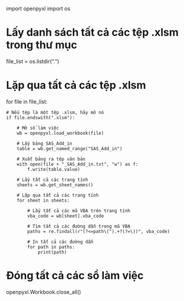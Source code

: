 import openpyxl
import os

# Lấy danh sách tất cả các tệp .xlsm trong thư mục
file_list = os.listdir(".")

# Lặp qua tất cả các tệp .xlsm
for file in file_list:

    # Nếu tệp là một tệp .xlsm, hãy mở nó
    if file.endswith(".xlsm"):

        # Mở sổ làm việc
        wb = openpyxl.load_workbook(file)

        # Lấy bảng SAS_Add_in
        table = wb.get_named_range("SAS_Add_in")

        # Xuất bảng ra tệp văn bản
        with open(file + "_SAS_Add_in.txt", "w") as f:
            f.write(table.value)

        # Lấy tất cả các trang tính
        sheets = wb.get_sheet_names()

        # Lặp qua tất cả các trang tính
        for sheet in sheets:

            # Lấy tất cả các mã VBA trên trang tính
            vba_code = wb[sheet].vba_code

            # Tìm tất cả các đường dẫn trong mã VBA
            paths = re.findall(r"(?<=path\(").+?(?=\))", vba_code)

            # In tất cả các đường dẫn
            for path in paths:
                print(path)

# Đóng tất cả các sổ làm việc
openpyxl.Workbook.close_all()
